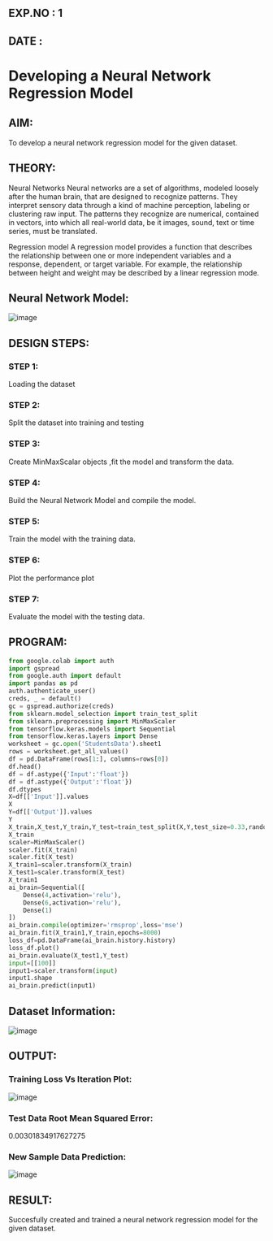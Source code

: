 ## EXP.NO : 1 
## DATE :

# Developing a Neural Network Regression Model

## AIM:

To develop a neural network regression model for the given dataset.

## THEORY:

Neural Networks
Neural networks are a set of algorithms, modeled loosely after the human brain, that are designed to recognize patterns. They interpret sensory data through a kind of machine perception, labeling or clustering raw input. The patterns they recognize are numerical, contained in vectors, into which all real-world data, be it images, sound, text or time series, must be translated.

Regression model
A regression model provides a function that describes the relationship between one or more independent variables and a response, dependent, or target variable. For example, the relationship between height and weight may be described by a linear regression mode.

## Neural Network Model:

![image](https://user-images.githubusercontent.com/75413726/187075533-8dc7904c-1988-44a3-887f-c985661bd713.png)

## DESIGN STEPS:

### STEP 1:

Loading the dataset

### STEP 2:

Split the dataset into training and testing

### STEP 3:

Create MinMaxScalar objects ,fit the model and transform the data.

### STEP 4:

Build the Neural Network Model and compile the model.

### STEP 5:

Train the model with the training data.

### STEP 6:

Plot the performance plot

### STEP 7:

Evaluate the model with the testing data.

## PROGRAM:
```python
from google.colab import auth
import gspread
from google.auth import default
import pandas as pd
auth.authenticate_user()
creds, _ = default()
gc = gspread.authorize(creds)
from sklearn.model_selection import train_test_split
from sklearn.preprocessing import MinMaxScaler
from tensorflow.keras.models import Sequential
from tensorflow.keras.layers import Dense
worksheet = gc.open('StudentsData').sheet1
rows = worksheet.get_all_values()
df = pd.DataFrame(rows[1:], columns=rows[0])
df.head()
df = df.astype({'Input':'float'})
df = df.astype({'Output':'float'})
df.dtypes
X=df[['Input']].values
X
Y=df[['Output']].values
Y
X_train,X_test,Y_train,Y_test=train_test_split(X,Y,test_size=0.33,random_state=50)
X_train
scaler=MinMaxScaler()
scaler.fit(X_train)
scaler.fit(X_test)
X_train1=scaler.transform(X_train)
X_test1=scaler.transform(X_test)
X_train1
ai_brain=Sequential([
    Dense(4,activation='relu'),
    Dense(6,activation='relu'),
    Dense(1)
])
ai_brain.compile(optimizer='rmsprop',loss='mse')
ai_brain.fit(X_train1,Y_train,epochs=8000)
loss_df=pd.DataFrame(ai_brain.history.history)
loss_df.plot()
ai_brain.evaluate(X_test1,Y_test)
input=[[100]]
input1=scaler.transform(input)
input1.shape
ai_brain.predict(input1)
```
## Dataset Information:

![image](https://user-images.githubusercontent.com/75413726/187073217-1465db96-3d6d-4c1b-80e4-23ac7e3010be.png)

## OUTPUT:

### Training Loss Vs Iteration Plot:

![image](https://user-images.githubusercontent.com/75413726/187073791-a50eecaf-225d-449d-b816-738ff1a7f45d.png)

### Test Data Root Mean Squared Error:

0.00301834917627275

### New Sample Data Prediction:

![image](https://user-images.githubusercontent.com/75413726/187073828-30bb5c9c-3a38-4d83-8806-113fdd4b738b.png)

## RESULT:

Succesfully created and trained a neural network regression model for the given dataset.
